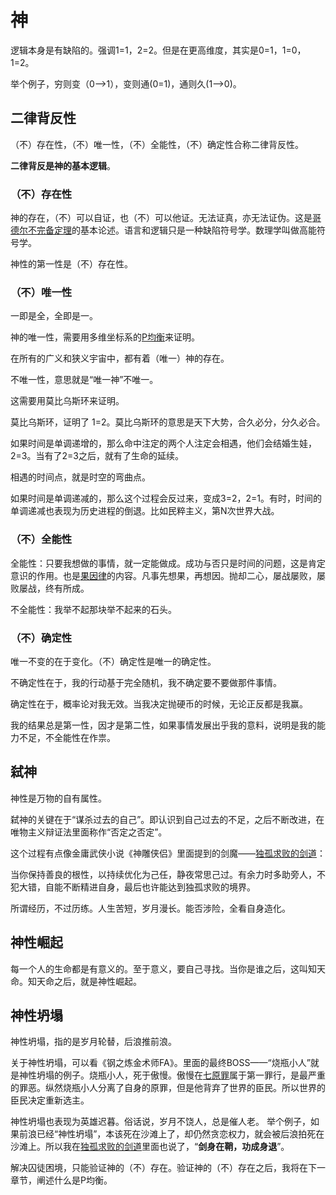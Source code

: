 # 神

逻辑本身是有缺陷的。强调1=1，2=2。但是在更高维度，其实是0=1，1=0，1=2。

举个例子，穷则变（0-->1），变则通(0=1)，通则久(1-->0)。

## 二律背反性

（不）存在性，（不）唯一性，（不）全能性，（不）确定性合称二律背反性。

**二律背反是神的基本逻辑**。

### （不）存在性

神的存在，（不）可以自证，也（不）可以他证。无法证真，亦无法证伪。这是[哥德尔不完备定理](https://zh.wikipedia.org/zh-hans/%E5%93%A5%E5%BE%B7%E5%B0%94%E4%B8%8D%E5%AE%8C%E5%A4%87%E5%AE%9A%E7%90%86)的基本论述。语言和逻辑只是一种缺陷符号学。数理学叫做高能符号学。

神性的第一性是（不）存在性。

### （不）唯一性

一即是全，全即是一。

神的唯一性，需要用多维坐标系的[P均衡](https://god-theory.readthedocs.io/zh_CN/latest/chapter_5.html#p)来证明。

在所有的广义和狭义宇宙中，都有着（唯一）神的存在。

不唯一性，意思就是“唯一神”不唯一。

这需要用莫比乌斯环来证明。

莫比乌斯环，证明了 1=2。莫比乌斯环的意思是天下大势，合久必分，分久必合。

如果时间是单调递增的，那么命中注定的两个人注定会相遇，他们会结婚生娃，2=3。当有了2=3之后，就有了生命的延续。

相遇的时间点，就是时空的弯曲点。

如果时间是单调递减的，那么这个过程会反过来，变成3=2，2=1。有时，时间的单调递减也表现为历史进程的倒退。比如民粹主义，第N次世界大战。

### （不）全能性

全能性：只要我想做的事情，就一定能做成。成功与否只是时间的问题，这是肯定意识的作用。也是[果因律](https://zhuanlan.zhihu.com/p/122457298)的内容。凡事先想果，再想因。抛却二心，屡战屡败，屡败屡战，终有所成。

不全能性：我举不起那块举不起来的石头。

### （不）确定性

唯一不变的在于变化。（不）确定性是唯一的确定性。

不确定性在于，我的行动基于完全随机，我不确定要不要做那件事情。

确定性在于，概率论对我无效。当我决定抛硬币的时候，无论正反都是我赢。

我的结果总是第一性，因才是第二性，如果事情发展出乎我的意料，说明是我的能力不足，不全能性在作祟。

## 弑神

神性是万物的自有属性。

弑神的关键在于“谋杀过去的自己”。即认识到自己过去的不足，之后不断改进，在唯物主义辩证法里面称作“否定之否定”。

这个过程有点像金庸武侠小说《神雕侠侣》里面提到的剑魔——[独孤求败的剑道](http://t.cn/A6LCfcH5)：

当你保持善良的根性，以持续优化为己任，静夜常思己过。有余力时多助旁人，不犯大错，自能不断精进自身，最后也许能达到独孤求败的境界。

所谓经历，不过历练。人生苦短，岁月漫长。能否涉险，全看自身造化。

## 神性崛起

每一个人的生命都是有意义的。至于意义，要自己寻找。当你是谁之后，这叫知天命。知天命之后，就是神性崛起。

## 神性坍塌

神性坍塌，指的是岁月轮替，后浪推前浪。

关于神性坍塌，可以看《钢之炼金术师FA》。里面的最终BOSS——“烧瓶小人”就是神性坍塌的例子。烧瓶小人，死于傲慢。傲慢在[七原罪](https://zh.wikipedia.org/wiki/%E4%B8%83%E5%AE%97%E7%BD%AA)属于第一罪行，是最严重的罪恶。纵然烧瓶小人分离了自身的原罪，但是他背弃了世界的臣民。所以世界的臣民决定重新选主。

神性坍塌也表现为英雄迟暮。俗话说，岁月不饶人，总是催人老。
举个例子，如果前浪已经“神性坍塌”，本该死在沙滩上了，却仍然贪恋权力，就会被后浪拍死在沙滩上。所以我在[独孤求败的剑道](http://t.cn/A6LCfcH5)里面也说了，“**剑身在鞘，功成身退**”。

解决囚徒困境，只能验证神的（不）存在。验证神的（不）存在之后，我将在下一章节，阐述什么是P均衡。